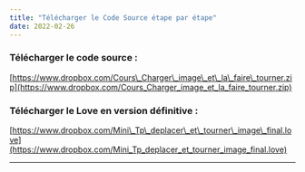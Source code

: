 ```yaml
---
title: "Télécharger le Code Source étape par étape"
date: 2022-02-26
---
```


### Télécharger le code source :

[https://www.dropbox.com/Cours\_Charger\_image\_et\_la\_faire\_tourner.zip](https://www.dropbox.com/Cours_Charger_image_et_la_faire_tourner.zip)

### Télécharger le Love en version définitive :

[https://www.dropbox.com/Mini\_Tp\_deplacer\_et\_tourner\_image\_final.love](https://www.dropbox.com/Mini_Tp_deplacer_et_tourner_image_final.love)

* * *
